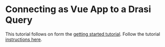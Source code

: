 # Connecting as Vue App to a Drasi Query

This tutorial follows on form the [getting started tutorial](https://drasi.io/getting-started).
Follow the tutorial [instructions here](https://drasi.io/tutorials/connecting-frontends/vue).
